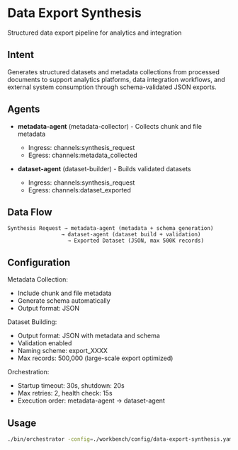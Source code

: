 # Data Export Synthesis

Structured data export pipeline for analytics and integration

## Intent

Generates structured datasets and metadata collections from processed documents to support analytics platforms, data integration workflows, and external system consumption through schema-validated JSON exports.

## Agents

- **metadata-agent** (metadata-collector) - Collects chunk and file metadata
  - Ingress: channels:synthesis_request
  - Egress: channels:metadata_collected

- **dataset-agent** (dataset-builder) - Builds validated datasets
  - Ingress: channels:synthesis_request
  - Egress: channels:dataset_exported

## Data Flow

```
Synthesis Request → metadata-agent (metadata + schema generation)
                 → dataset-agent (dataset build + validation)
                   → Exported Dataset (JSON, max 500K records)
```

## Configuration

Metadata Collection:
- Include chunk and file metadata
- Generate schema automatically
- Output format: JSON

Dataset Building:
- Output format: JSON with metadata and schema
- Validation enabled
- Naming scheme: export_XXXX
- Max records: 500,000 (large-scale export optimized)

Orchestration:
- Startup timeout: 30s, shutdown: 20s
- Max retries: 2, health check: 15s
- Execution order: metadata-agent → dataset-agent

## Usage

```bash
./bin/orchestrator -config=./workbench/config/data-export-synthesis.yaml
```
